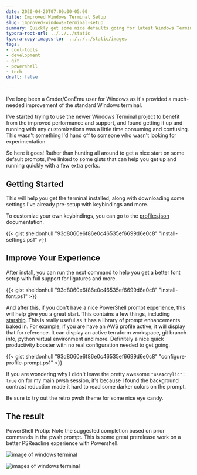 ```yaml
---
date: 2020-04-20T07:00:00-05:00
title: Improved Windows Terminal Setup
slug: improved-windows-terminal-setup
summary: Quickly get some nice defaults going for latest Windows Terminal
typora-root-url: ../../../static
typora-copy-images-to:  ../../../static/images
tags:
- cool-tools
- development
- git
- powershell
- tech
draft: false

---
```

I've long been a Cmder/ConEmu user for Windows as it's provided a much-needed improvement of the standard Windows terminal.

I've started trying to use the newer Windows Terminal project to benefit from the improved performance and support, and found getting it up and running with any customizations was a little time consuming and confusing. This wasn't something I'd hand off to someone who wasn't looking for experimentation.

So here it goes! Rather than hunting all around to get a nice start on some default prompts, I've linked to some gists that can help you get up and running quickly with a few extra perks.

## Getting Started

This will help you get the terminal installed, along with downloading some settings I've already pre-setup with keybindings and more.

To customize your own keybindings, you can go to the [profiles.json](https://github.com/microsoft/terminal/blob/master/doc/cascadia/SettingsSchema.md) documentation.

{{< gist sheldonhull  "93d8060e6f86e0c46535ef6699d6e0c8" "install-settings.ps1" >}}

## Improve Your Experience

After install, you can run the next command to help you get a better font setup with full support for ligatures and more.

{{< gist sheldonhull  "93d8060e6f86e0c46535ef6699d6e0c8" "install-font.ps1" >}}

And after this, if you don't have a nice PowerShell prompt experience, this will help give you a great start. This contains a few things, including [starship](https://starship.rs). This is really useful as it has a library of prompt enhancements baked in. For example, if you are have an AWS profile active, it will display that for reference. It can display an active terraform workspace, git branch info, python virtual environment and more. Definitely a nice quick productivity booster with no real configuration needed to get going.

{{< gist sheldonhull  "93d8060e6f86e0c46535ef6699d6e0c8" "configure-profile-prompt.ps1" >}}

If you are wondering why I didn't leave the pretty awesome `"useAcrylic": true` on for my main pwsh session, it's because I found the background contrast reduction made it hard to read some darker colors on the prompt.

Be sure to try out the retro pwsh theme for some nice eye candy.

## The result

PowerShell Protip: Note the suggested completion based on prior commands in the pwsh prompt. This is some great prerelease work on a better PSReadline experience with Powershell.

![image of windows terminal](/images/windows-terminal-01.png)

![images of windows terminal](/images/windows-terminal-02.png)

